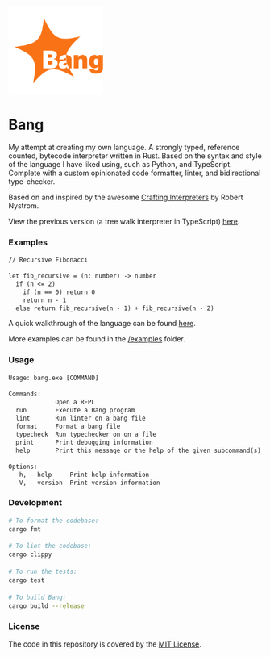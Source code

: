 <img src="./logo.svg" height="175px">

# Bang

My attempt at creating my own language. A strongly typed, reference counted, bytecode interpreter written in Rust. Based on the syntax and style of the language I have liked using, such as Python, and TypeScript. Complete with a custom opinionated code formatter, linter, and bidirectional type-checker.

Based on and inspired by the awesome [Crafting Interpreters](https://craftinginterpreters.com/) by Robert Nystrom.

View the previous version (a tree walk interpreter in TypeScript) [here](https://github.com/brownben/bang/releases/tag/JS).

### Examples

```bang
// Recursive Fibonacci

let fib_recursive = (n: number) -> number
  if (n <= 2)
    if (n == 0) return 0
    return n - 1
  else return fib_recursive(n - 1) + fib_recursive(n - 2)
```

A quick walkthrough of the language can be found [here](/examples/syntax.bang).

More examples can be found in the [/examples](./examples/) folder.

### Usage

```
Usage: bang.exe [COMMAND]

Commands:
             Open a REPL
  run        Execute a Bang program
  lint       Run linter on a bang file
  format     Format a bang file
  typecheck  Run typechecker on on a file
  print      Print debugging information
  help       Print this message or the help of the given subcommand(s)

Options:
  -h, --help     Print help information
  -V, --version  Print version information
```

### Development

```sh
# To format the codebase:
cargo fmt

# To lint the codebase:
cargo clippy

# To run the tests:
cargo test

# To build Bang:
cargo build --release
```

### License

The code in this repository is covered by the [MIT License](./LICENSE).

